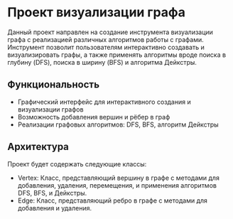 # Проект визуализации графа

Данный проект направлен на создание инструмента визуализации графа с реализацией различных алгоритмов работы с графами. Инструмент позволит пользователям интерактивно создавать и визуализировать графы, а также применять алгоритмы вроде поиска в глубину (DFS), поиска в ширину (BFS) и алгоритма Дейкстры.

## Функциональность
- Графический интерфейс для интерактивного создания и визуализации графов
- Возможность добавления вершин и рёбер в граф
- Реализации графовых алгоритмов: DFS, BFS, алгоритм Дейкстры

## Архитектура
Проект будет содержать следующие классы:
- Vertex: Класс, представляющий вершину в графе с методами для добавления, удаления, перемещения, и применения алгоритмов DFS, BFS, и Дейкстры.
- Edge: Класс, представляющий ребро в графе с методами для добавления и удаления.


